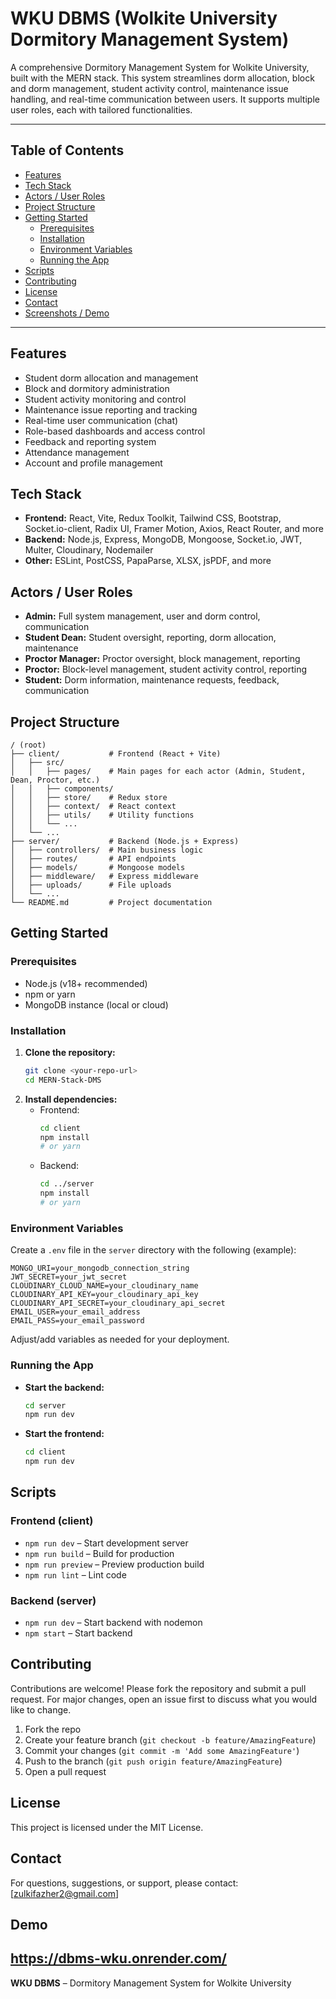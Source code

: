 # WKU DBMS (Wolkite University Dormitory Management System)

A comprehensive Dormitory Management System for Wolkite University, built with the MERN stack. This system streamlines dorm allocation, block and dorm management, student activity control, maintenance issue handling, and real-time communication between users. It supports multiple user roles, each with tailored functionalities.

---

## Table of Contents
- [Features](#features)
- [Tech Stack](#tech-stack)
- [Actors / User Roles](#actors--user-roles)
- [Project Structure](#project-structure)
- [Getting Started](#getting-started)
  - [Prerequisites](#prerequisites)
  - [Installation](#installation)
  - [Environment Variables](#environment-variables)
  - [Running the App](#running-the-app)
- [Scripts](#scripts)
- [Contributing](#contributing)
- [License](#license)
- [Contact](#contact)
- [Screenshots / Demo](#screenshots--demo)

---

## Features
- Student dorm allocation and management
- Block and dormitory administration
- Student activity monitoring and control
- Maintenance issue reporting and tracking
- Real-time user communication (chat)
- Role-based dashboards and access control
- Feedback and reporting system
- Attendance management
- Account and profile management

## Tech Stack
- **Frontend:** React, Vite, Redux Toolkit, Tailwind CSS, Bootstrap, Socket.io-client, Radix UI, Framer Motion, Axios, React Router, and more
- **Backend:** Node.js, Express, MongoDB, Mongoose, Socket.io, JWT, Multer, Cloudinary, Nodemailer
- **Other:** ESLint, PostCSS, PapaParse, XLSX, jsPDF, and more

## Actors / User Roles
- **Admin:** Full system management, user and dorm control, communication
- **Student Dean:** Student oversight, reporting, dorm allocation, maintenance
- **Proctor Manager:** Proctor oversight, block management, reporting
- **Proctor:** Block-level management, student activity control, reporting
- **Student:** Dorm information, maintenance requests, feedback, communication

## Project Structure
```
/ (root)
├── client/           # Frontend (React + Vite)
│   ├── src/
│   │   ├── pages/    # Main pages for each actor (Admin, Student, Dean, Proctor, etc.)
│   │   ├── components/
│   │   ├── store/    # Redux store
│   │   ├── context/  # React context
│   │   ├── utils/    # Utility functions
│   │   └── ...
│   └── ...
├── server/           # Backend (Node.js + Express)
│   ├── controllers/  # Main business logic
│   ├── routes/       # API endpoints
│   ├── models/       # Mongoose models
│   ├── middleware/   # Express middleware
│   ├── uploads/      # File uploads
│   └── ...
└── README.md         # Project documentation
```

## Getting Started

### Prerequisites
- Node.js (v18+ recommended)
- npm or yarn
- MongoDB instance (local or cloud)

### Installation
1. **Clone the repository:**
   ```bash
   git clone <your-repo-url>
   cd MERN-Stack-DMS
   ```
2. **Install dependencies:**
   - Frontend:
     ```bash
     cd client
     npm install
     # or yarn
     ```
   - Backend:
     ```bash
     cd ../server
     npm install
     # or yarn
     ```

### Environment Variables
Create a `.env` file in the `server` directory with the following (example):
```
MONGO_URI=your_mongodb_connection_string
JWT_SECRET=your_jwt_secret
CLOUDINARY_CLOUD_NAME=your_cloudinary_name
CLOUDINARY_API_KEY=your_cloudinary_api_key
CLOUDINARY_API_SECRET=your_cloudinary_api_secret
EMAIL_USER=your_email_address
EMAIL_PASS=your_email_password
```
Adjust/add variables as needed for your deployment.

### Running the App
- **Start the backend:**
  ```bash
  cd server
  npm run dev
  ```
- **Start the frontend:**
  ```bash
  cd client
  npm run dev
  ```


## Scripts
### Frontend (client)
- `npm run dev` – Start development server
- `npm run build` – Build for production
- `npm run preview` – Preview production build
- `npm run lint` – Lint code

### Backend (server)
- `npm run dev` – Start backend with nodemon
- `npm start` – Start backend

## Contributing
Contributions are welcome! Please fork the repository and submit a pull request. For major changes, open an issue first to discuss what you would like to change.

1. Fork the repo
2. Create your feature branch (`git checkout -b feature/AmazingFeature`)
3. Commit your changes (`git commit -m 'Add some AmazingFeature'`)
4. Push to the branch (`git push origin feature/AmazingFeature`)
5. Open a pull request

## License
This project is licensed under the MIT License.

## Contact
For questions, suggestions, or support, please contact: [zulkifazher2@gmail.com]

## Demo
>  
https://dbms-wku.onrender.com/
---

**WKU DBMS** – Dormitory Management System for Wolkite University 
